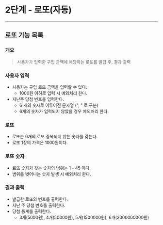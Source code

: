 # 2단계 - 로또(자동)

---

## 로또 기능 목록
### 개요
> 사용자가 입력한 구입 금액에 해당하는 로또를 발급 후, 결과 출력 

### 사용자 입력
- 사용자는 구입 로또 금액을 입력할 수 있다.
  - 1000원 이하로 입력 시 예외처리 한다.
- 지난주 당첨 번호를 입력한다.
  - 6 개의 숫자로 이루어진 문자열 (", " 로 구분)
  - 6개의 숫자가 입력되지 않았을 경우 예외처리 한다.

### 로또
- 로또는 6개의 로또 중복되지 않는 숫자를 갖는다.
- 로또 1장의 가격은 1000원이다.

### 로또 숫자
- 로또 숫자가 갖는 숫자의 범위는 1 - 45 이다.
- 범위를 벗어나는 숫자 발생 시 예외처리 한다.

### 결과 출력
- 발급한 로또의 번호를 출력한다.
- 지난 주 당첨 번호를 출력한다.
- 당첨 통계를 출력한다.
  - 3개(5000원), 4개(50000원), 5개(1500000원), 6개(2000000000원)
